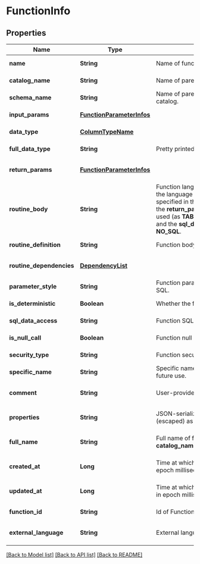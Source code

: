 # FunctionInfo
## Properties

| Name | Type | Description | Notes |
|------------ | ------------- | ------------- | -------------|
| **name** | **String** | Name of function, relative to parent schema. | [default to null] |
| **catalog\_name** | **String** | Name of parent catalog. | [default to null] |
| **schema\_name** | **String** | Name of parent schema relative to its parent catalog. | [default to null] |
| **input\_params** | [**FunctionParameterInfos**](FunctionParameterInfos.md) |  | [default to null] |
| **data\_type** | [**ColumnTypeName**](ColumnTypeName.md) |  | [default to null] |
| **full\_data\_type** | **String** | Pretty printed function data type. | [default to null] |
| **return\_params** | [**FunctionParameterInfos**](FunctionParameterInfos.md) |  | [optional] [default to null] |
| **routine\_body** | **String** | Function language. When **EXTERNAL** is used, the language of the routine function should be specified in the __external_language__ field,  and the __return_params__ of the function cannot be used (as **TABLE** return type is not supported), and the __sql_data_access__ field must be **NO_SQL**.  | [default to null] |
| **routine\_definition** | **String** | Function body. | [default to null] |
| **routine\_dependencies** | [**DependencyList**](DependencyList.md) |  | [optional] [default to null] |
| **parameter\_style** | **String** | Function parameter style. **S** is the value for SQL. | [default to null] |
| **is\_deterministic** | **Boolean** | Whether the function is deterministic. | [default to null] |
| **sql\_data\_access** | **String** | Function SQL data access. | [default to null] |
| **is\_null\_call** | **Boolean** | Function null call. | [default to null] |
| **security\_type** | **String** | Function security type. | [default to null] |
| **specific\_name** | **String** | Specific name of the function; Reserved for future use. | [default to null] |
| **comment** | **String** | User-provided free-form text description. | [optional] [default to null] |
| **properties** | **String** | JSON-serialized key-value pair map, encoded (escaped) as a string. | [optional] [default to null] |
| **full\_name** | **String** | Full name of function, in form of __catalog_name__.__schema_name__.__function__name__ | [optional] [default to null] |
| **created\_at** | **Long** | Time at which this function was created, in epoch milliseconds. | [optional] [default to null] |
| **updated\_at** | **Long** | Time at which this function was last updated, in epoch milliseconds. | [optional] [default to null] |
| **function\_id** | **String** | Id of Function, relative to parent schema. | [default to null] |
| **external\_language** | **String** | External language of the function. | [optional] [default to null] |

[[Back to Model list]](../README.md#documentation-for-models) [[Back to API list]](../README.md#documentation-for-api-endpoints) [[Back to README]](../README.md)

